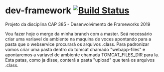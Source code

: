 # dev-framework [![Build Status](https://travis-ci.org/vinipaschoal/dev-framework.svg?branch=master)](https://travis-ci.org/vinipaschoal/dev-framework)

Projeto da disciplina CAP 385 - Desenvolvimento de Frameworks 2019

Vou fazer hoje o merge da minha branch com a master. Seá necessário criar uma variavel de ambiente na maquina de voces apontando para a pasta que o webservice procurará os arquivos .class. Para padronizar vamos criar uma pasta dentro do tomcat chamado "webapp-files" e apontaremos a variavel de ambiente chamada TOMCAT_FILES_DIR para la. Esta patas, como ja disse, conterá a pasta "upload" que terá os arquivos .class.
